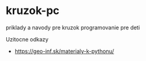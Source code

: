 # kruzok-pc
priklady a navody pre kruzok programovanie pre deti

Uzitocne odkazy
* https://geo-inf.sk/materialy-k-pythonu/

